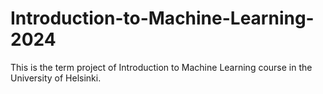 # Introduction-to-Machine-Learning-2024
This is the term project of Introduction to Machine Learning course in the University of Helsinki.
